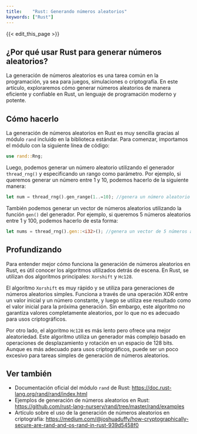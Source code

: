 ```yaml
---
title:    "Rust: Generando números aleatorios"
keywords: ["Rust"]
---
```


{{< edit_this_page >}}

## ¿Por qué usar Rust para generar números aleatorios?

La generación de números aleatorios es una tarea común en la programación, ya sea para juegos, simulaciones o criptografía. En este artículo, exploraremos cómo generar números aleatorios de manera eficiente y confiable en Rust, un lenguaje de programación moderno y potente.

## Cómo hacerlo

La generación de números aleatorios en Rust es muy sencilla gracias al módulo `rand` incluido en la biblioteca estándar. Para comenzar, importamos el módulo con la siguiente línea de código:

```Rust
use rand::Rng;
```

Luego, podemos generar un número aleatorio utilizando el generador `thread_rng()` y especificando un rango como parámetro. Por ejemplo, si queremos generar un número entre 1 y 10, podemos hacerlo de la siguiente manera:

```Rust
let num = thread_rng().gen_range(1..=10); //genera un número aleatorio entre 1 y 10
```

También podemos generar un vector de números aleatorios utilizando la función `gen()` del generador. Por ejemplo, si queremos 5 números aleatorios entre 1 y 100, podemos hacerlo de esta forma:

```Rust
let nums = thread_rng().gen::<i32>(); //genera un vector de 5 números aleatorios
```

## Profundizando

Para entender mejor cómo funciona la generación de números aleatorios en Rust, es útil conocer los algoritmos utilizados detrás de escena. En Rust, se utilizan dos algoritmos principales: `Xorshift` y `Hc128`.

El algoritmo `Xorshift` es muy rápido y se utiliza para generaciones de números aleatorios simples. Funciona a través de una operación XOR entre un valor inicial y un número constante, y luego se utiliza ese resultado como el valor inicial para la próxima generación. Sin embargo, este algoritmo no garantiza valores completamente aleatorios, por lo que no es adecuado para usos criptográficos.

Por otro lado, el algoritmo `Hc128` es más lento pero ofrece una mejor aleatoriedad. Este algoritmo utiliza un generador más complejo basado en operaciones de desplazamiento y rotación en un espacio de 128 bits. Aunque es más adecuado para usos criptográficos, puede ser un poco excesivo para tareas simples de generación de números aleatorios.

## Ver también

- Documentación oficial del módulo `rand` de Rust: https://doc.rust-lang.org/rand/rand/index.html
- Ejemplos de generación de números aleatorios en Rust: https://github.com/rust-lang-nursery/rand/tree/master/rand/examples
- Artículo sobre el uso de la generación de números aleatorios en criptografía: https://medium.com/@joshuaduffy/how-cryptographically-secure-are-rand-and-os-rand-in-rust-939d5458f0